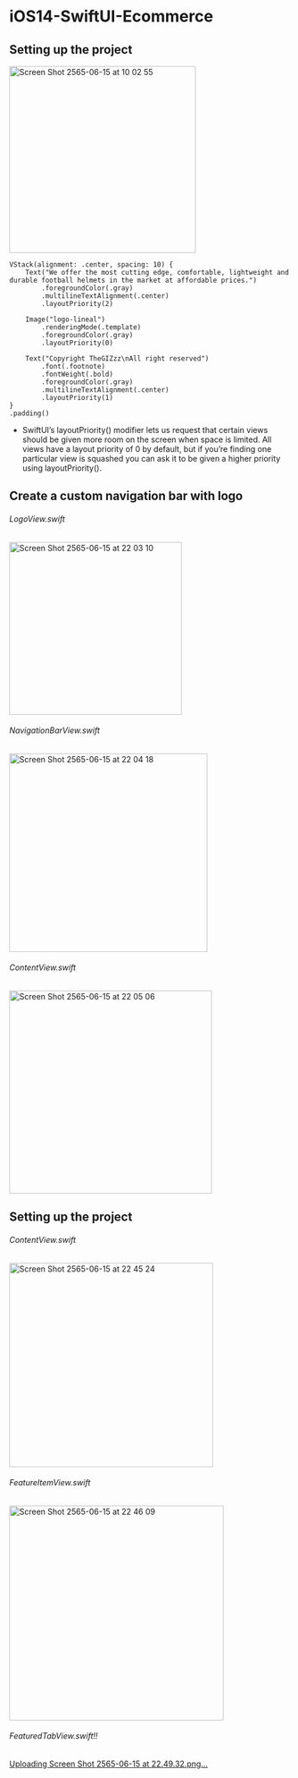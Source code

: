 # iOS14-SwiftUI-Ecommerce
## Setting up the project
<img width="334" alt="Screen Shot 2565-06-15 at 10 02 55" src="https://user-images.githubusercontent.com/57714919/173727829-8c4ffa19-4f19-4677-8d8a-3a79038e7b62.png">

    VStack(alignment: .center, spacing: 10) {
        Text("We offer the most cutting edge, comfortable, lightweight and durable football helmets in the market at affordable prices.")
            .foregroundColor(.gray)
            .multilineTextAlignment(.center)
            .layoutPriority(2)

        Image("logo-lineal")
            .renderingMode(.template)
            .foregroundColor(.gray)
            .layoutPriority(0)

        Text("Copyright TheGIZzz\nAll right reserved")
            .font(.footnote)
            .fontWeight(.bold)
            .foregroundColor(.gray)
            .multilineTextAlignment(.center)
            .layoutPriority(1)
    }
    .padding()

- SwiftUI’s layoutPriority() modifier lets us request that certain views should be given more room on the screen when space is limited. All views have a layout priority of 0 by default, but if you’re finding one particular view is squashed you can ask it to be given a higher priority using layoutPriority().

## Create a custom navigation bar with logo
###### LogoView.swift 
<img width="309" alt="Screen Shot 2565-06-15 at 22 03 10" src="https://user-images.githubusercontent.com/57714919/173860581-544b18c0-0ded-4107-ae8e-bb64fadfe366.png">

###### NavigationBarView.swift
<img width="355" alt="Screen Shot 2565-06-15 at 22 04 18" src="https://user-images.githubusercontent.com/57714919/173860831-c3268cfb-3191-4d1f-ae95-bbdc9f4da2dd.png">

###### ContentView.swift
<img width="363" alt="Screen Shot 2565-06-15 at 22 05 06" src="https://user-images.githubusercontent.com/57714919/173861023-b9c4320a-34b3-42a8-a829-241bfc724e7f.png">

## Setting up the project

###### ContentView.swift
<img width="365" alt="Screen Shot 2565-06-15 at 22 45 24" src="https://user-images.githubusercontent.com/57714919/173869912-ac0036f1-7cbe-43c7-844b-2617fd6ec5ff.png">

###### FeatureItemView.swift
<img width="384" alt="Screen Shot 2565-06-15 at 22 46 09" src="https://user-images.githubusercontent.com/57714919/173870060-c79ad7cc-6b42-49ef-8e55-0d815d677666.png">

###### FeaturedTabView.swift!!
[Uploading Screen Shot 2565-06-15 at 22.49.32.png…]()


